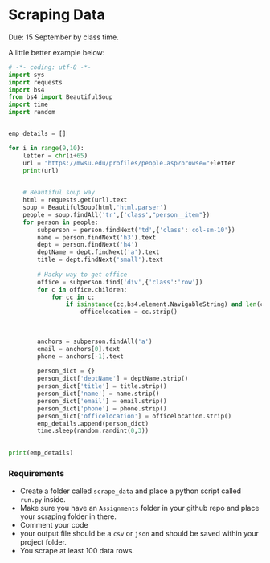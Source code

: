 Scraping Data
=============
Due: 15 September by class time.

A little better example below:

```python
# -*- coding: utf-8 -*-
import sys
import requests
import bs4
from bs4 import BeautifulSoup
import time
import random


emp_details = []

for i in range(9,10):
    letter = chr(i+65)
    url = "https://mwsu.edu/profiles/people.asp?browse="+letter
    print(url)
    

    # Beautiful soup way
    html = requests.get(url).text
    soup = BeautifulSoup(html,'html.parser')
    people = soup.findAll('tr',{'class',"person__item"})
    for person in people:
        subperson = person.findNext('td',{'class':'col-sm-10'})
        name = person.findNext('h3').text
        dept = person.findNext('h4')
        deptName = dept.findNext('a').text
        title = dept.findNext('small').text
        
        # Hacky way to get office
        office = subperson.find('div',{'class':'row'})
        for c in office.children:
            for cc in c:
                if isinstance(cc,bs4.element.NavigableString) and len(cc) > 10:
                    officelocation = cc.strip()
                    

                
        anchors = subperson.findAll('a')
        email = anchors[0].text
        phone = anchors[-1].text
        
        person_dict = {}
        person_dict['deptName'] = deptName.strip()
        person_dict['title'] = title.strip()
        person_dict['name'] = name.strip()
        person_dict['email'] = email.strip()
        person_dict['phone'] = phone.strip()
        person_dict['officelocation'] = officelocation.strip()
        emp_details.append(person_dict)
        time.sleep(random.randint(0,3))
           

print(emp_details)
```

### Requirements

- Create a folder called `scrape_data` and place a python script called `run.py` inside.
- Make sure you have an `Assignments` folder in your github repo and place your scraping folder in there.
- Comment your code 
- your output file should be a `csv` or `json` and should be saved within your project folder.
- You scrape at least 100 data rows.
